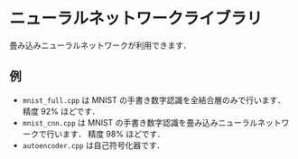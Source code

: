 # ニューラルネットワークライブラリ
畳み込みニューラルネットワークが利用できます．

## 例
- `mnist_full.cpp` は MNIST の手書き数字認識を全結合層のみで行います．
  精度 92% ほどです．
- `mnist_cnn.cpp` は MNIST の手書き数字認識を畳み込みニューラルネットワークで行います．
  精度 98% ほどです．
- `autoencoder.cpp` は自己符号化器です．
